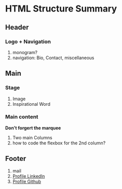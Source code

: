 # HTML Structure Summary

## Header

### Logo + Navigation

1. monogram?
2. navigation: Bio, Contact, miscellaneous

## Main

### Stage

1. Image
2. Inspirational Word

### Main content

**Don't forgert the marquee**

1. Two main Columns
2. how to code the flexbox for the 2nd column?

## Footer

1. mail
2. [Profile LinkedIn](https://de.linkedin.com/in/miriam-ertl-design)
3. [Profile Github](https://github.com/miriam-ertl)
